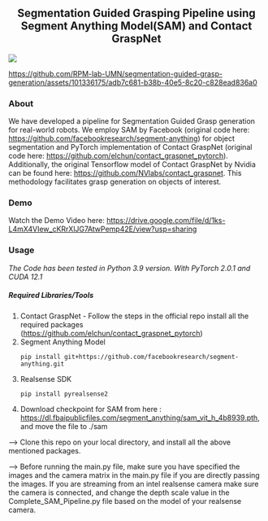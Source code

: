 <p align="center">
  <h2 align="center">Segmentation Guided Grasping Pipeline using Segment Anything Model(SAM) and Contact GraspNet</h2>
</p>

<img src="https://github.com/NirshalChandraSekar/Segmentation-and-Grasping/blob/cc3f69cdf154f75adbff375ed20350e29e39c3fd/image.png">


https://github.com/RPM-lab-UMN/segmentation-guided-grasp-generation/assets/101336175/adb7c681-b38b-40e5-8c20-c828ead836a0


### About
We have developed a pipeline for Segmentation Guided Grasp generation for real-world robots. We employ SAM by Facebook (original code here: https://github.com/facebookresearch/segment-anything) for object segmentation and PyTorch implementation of Contact GraspNet (original code here: https://github.com/elchun/contact_graspnet_pytorch). Additionally, the original Tensorflow model of Contact GraspNet by Nvidia can be found here: https://github.com/NVlabs/contact_graspnet. This methodology facilitates grasp generation on objects of interest.

### Demo
Watch the Demo Video here: https://drive.google.com/file/d/1ks-L4mX4VIew_cKRrXlJG7AtwPemp42E/view?usp=sharing

### Usage
*The Code has been tested in Python 3.9 version. With PyTorch 2.0.1 and CUDA 12.1*

##### Required Libraries/Tools
1) Contact GraspNet - Follow the steps in the official repo install all the required packages (https://github.com/elchun/contact_graspnet_pytorch)
2) Segment Anything Model 
   ```
   pip install git+https://github.com/facebookresearch/segment-anything.git
   ```
3) Realsense SDK
   ```
   pip install pyrealsense2
   ```
4) Download checkpoint for SAM from here : https://dl.fbaipublicfiles.com/segment_anything/sam_vit_h_4b8939.pth, and move the file to ./sam

--> Clone this repo on your local directory, and install all the above mentioned packages. 

--> Before running the main.py file, make sure you have specified the images and the camera matrix in the main.py file if you are directly passing the images. If you are streaming from an intel realsense camera make sure the camera is connected, and change the depth scale value in the Complete_SAM_Pipeline.py file based on the model of your realsense camera.




